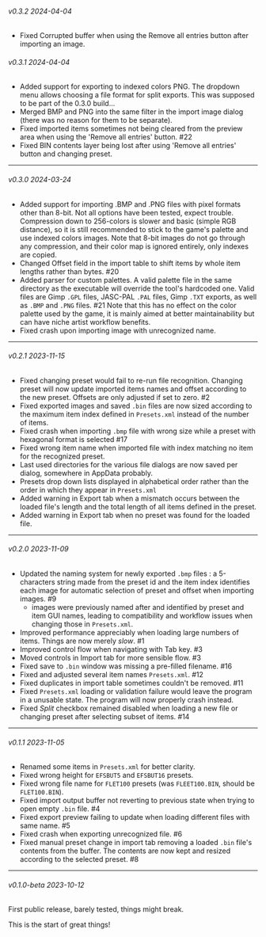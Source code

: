 ###### v0.3.2 2024-04-04

* Fixed Corrupted buffer when using the Remove all entries button after importing an image.

###### v0.3.1 2024-04-04

* Added support for exporting to indexed colors PNG. The dropdown menu allows choosing a file format for split exports. This was supposed to be part of the 0.3.0 build...
* Merged BMP and PNG into the same filter in the import image dialog (there was no reason for them to be separate).
* Fixed imported items sometimes not being cleared from the preview area when using the 'Remove all entries' button. #22
* Fixed BIN contents layer being lost after using 'Remove all entries' button and changing preset.

---
###### v0.3.0 2024-03-24

* Added support for importing .BMP and .PNG files with pixel formats other than 8-bit. Not all options have been tested, expect trouble. Compression down to 256-colors is slower and basic (simple RGB distance), so it is still recommended to stick to the game's palette and use indexed colors images.
	Note that 8-bit images do not go through any compression, and their color map is ignored entirely, only indexes are copied.
* Changed Offset field in the import table to shift items by whole item lengths rather than bytes. #20
* Added parser for custom palettes. A valid palette file in the same directory as the executable will override the tool's hardcoded one. Valid files are Gimp `.GPL` files, JASC-PAL `.PAL` files, Gimp `.TXT` exports, as well as `.BMP` and `.PNG` files. #21
	Note that this has no effect on the color palette used by the game, it is mainly aimed at better maintainability but can have niche artist workflow benefits.
* Fixed crash upon importing image with unrecognized name.

---
###### v0.2.1 2023-11-15

* Fixed changing preset would fail to re-run file recognition. Changing preset will now update imported items names and offset according to the new preset. Offsets are only adjusted if set to zero. #2
* Fixed exported images and saved ```.bin``` files are now sized according to the maximum item index defined in ```Presets.xml``` instead of the number of items. 
* Fixed crash when importing ```.bmp``` file with wrong size while a preset with hexagonal format is selected #17
* Fixed wrong item name when imported file with index matching no item for the recognized preset.
* Last used directories for the various file dialogs are now saved per dialog, somewhere in AppData probably.
* Presets drop down lists displayed in alphabetical order rather than the order in which they appear in ```Presets.xml```
* Added warning in Export tab when a mismatch occurs between the loaded file's length and the total length of all items defined in the preset.
* Added warning in Export tab when no preset was found for the loaded file.

---
###### v0.2.0 2023-11-09

* Updated the naming system for newly exported ```.bmp``` files : a 5-characters string made from the preset id and the item index identifies each image for automatic selection of preset and offset when importing images. #9
  * images were previously named after and identified by preset and item GUI names, leading to compatibility and workflow issues when changing those in ```Presets.xml```.
* Improved performance appreciably when loading large numbers of items. Things are now merely *slow*. #1
* Improved control flow when navigating with Tab key. #3
* Moved controls in Import tab for more sensible flow. #3
* Fixed save to ```.bin``` window was missing a pre-filled filename. #16
* Fixed and adjusted several item names ```Presets.xml```. #12
* Fixed duplicates in import table sometimes couldn't be removed. #11
* Fixed ```Presets.xml``` loading or validation failure would leave the program in a unusable state. The program will now properly crash instead.
* Fixed *Split* checkbox remained disabled when loading a new file or changing preset after selecting subset of items. #14

---
###### v0.1.1 2023-11-05

* Renamed some items in ```Presets.xml``` for better clarity.
* Fixed wrong height for ```EFSBUT5``` and ```EFSBUT16``` presets.
* Fixed wrong file name for ```FLET100``` presets (was ```FLEET100.BIN```, should be ```FLET100.BIN```).
* Fixed import output buffer not reverting to previous state when trying to open empty ```.bin``` file. #4
* Fixed export preview failing to update when loading different files with same name. #5
* Fixed crash when exporting unrecognized file. #6
* Fixed manual preset change in import tab removing a loaded ```.bin``` file's contents from the buffer. The contents are now kept and resized according to the selected preset.  #8

---
###### v0.1.0-beta 2023-10-12

First public release, barely tested, things might break.

This is the start of great things! 
